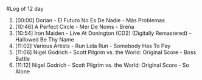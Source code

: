 #Log of 12 day

1. [00:00] Dorian - El Futuro No Es De Nadie - Más Problemas
1. [10:46] A Perfect Circle - Mer De Noms - Breña
1. [10:54] Iron Maiden - Live At Donington (CD2) (Digitally Remastered) - Hallowed Be Thy Name
1. [11:02] Various Artists - Run Lola Run - Somebody Has To Pay
1. [11:06] Nigel Godrich - Scott Pilgrim vs. the World: Original Score - Boss Battle
1. [11:12] Nigel Godrich - Scott Pilgrim vs. the World: Original Score - So Alone
